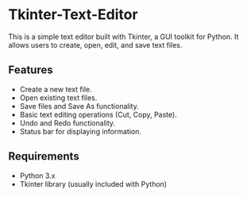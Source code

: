 # Tkinter-Text-Editor
This is a simple text editor built with Tkinter, a GUI toolkit for Python. It allows users to create, open, edit, and save text files.

## Features

- Create a new text file.
- Open existing text files.
- Save files and Save As functionality.
- Basic text editing operations (Cut, Copy, Paste).
- Undo and Redo functionality.
- Status bar for displaying information.

## Requirements

- Python 3.x
- Tkinter library (usually included with Python)
